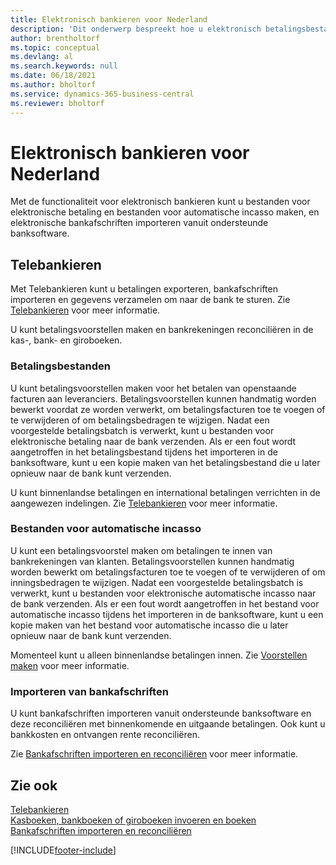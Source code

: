 ```yaml
---
title: Elektronisch bankieren voor Nederland
description: 'Dit onderwerp bespreekt hoe u elektronisch betalingsbestanden en bestanden voor automatische incasso maakt, en elektronische bankafschriften importeert vanuit ondersteunde banksoftware.'
author: brentholtorf
ms.topic: conceptual
ms.devlang: al
ms.search.keywords: null
ms.date: 06/18/2021
ms.author: bholtorf
ms.service: dynamics-365-business-central
ms.reviewer: bholtorf
---
```

# Elektronisch bankieren voor Nederland

Met de functionaliteit voor elektronisch bankieren kunt u bestanden voor elektronische betaling en bestanden voor automatische incasso maken, en elektronische bankafschriften importeren vanuit ondersteunde banksoftware.  

## Telebankieren

Met Telebankieren kunt u betalingen exporteren, bankafschriften importeren en gegevens verzamelen om naar de bank te sturen. Zie [Telebankieren](telebanking.md) voor meer informatie.  

U kunt betalingsvoorstellen maken en bankrekeningen reconciliëren in de kas-, bank- en giroboeken.  

### Betalingsbestanden

U kunt betalingsvoorstellen maken voor het betalen van openstaande facturen aan leveranciers. Betalingsvoorstellen kunnen handmatig worden bewerkt voordat ze worden verwerkt, om betalingsfacturen toe te voegen of te verwijderen of om betalingsbedragen te wijzigen. Nadat een voorgestelde betalingsbatch is verwerkt, kunt u bestanden voor elektronische betaling naar de bank verzenden. Als er een fout wordt aangetroffen in het betalingsbestand tijdens het importeren in de banksoftware, kunt u een kopie maken van het betalingsbestand die u later opnieuw naar de bank kunt verzenden.  

U kunt binnenlandse betalingen en international betalingen verrichten in de aangewezen indelingen. Zie [Telebankieren](telebanking.md) voor meer informatie.  

### Bestanden voor automatische incasso

U kunt een betalingsvoorstel maken om betalingen te innen van bankrekeningen van klanten. Betalingsvoorstellen kunnen handmatig worden bewerkt om betalingsfacturen toe te voegen of te verwijderen of om inningsbedragen te wijzigen. Nadat een voorgestelde betalingsbatch is verwerkt, kunt u bestanden voor elektronische automatische incasso naar de bank verzenden. Als er een fout wordt aangetroffen in het bestand voor automatische incasso tijdens het importeren in de banksoftware, kunt u een kopie maken van het bestand voor automatische incasso die u later opnieuw naar de bank kunt verzenden.  

Momenteel kunt u alleen binnenlandse betalingen innen. Zie [Voorstellen maken](how-to-create-proposals.md) voor meer informatie.  

### Importeren van bankafschriften

U kunt bankafschriften importeren vanuit ondersteunde banksoftware en deze reconciliëren met binnenkomende en uitgaande betalingen. Ook kunt u bankkosten en ontvangen rente reconciliëren.  

Zie [Bankafschriften importeren en reconciliëren](how-to-import-and-reconcile-bank-statements.md) voor meer informatie.  

## Zie ook

[Telebankieren](telebanking.md)  
[Kasboeken, bankboeken of giroboeken invoeren en boeken](how-to-enter-and-post-cash-and-bank-or-giro-journals.md)  
[Bankafschriften importeren en reconciliëren](how-to-import-and-reconcile-bank-statements.md)  


[!INCLUDE[footer-include](../../includes/footer-banner.md)]